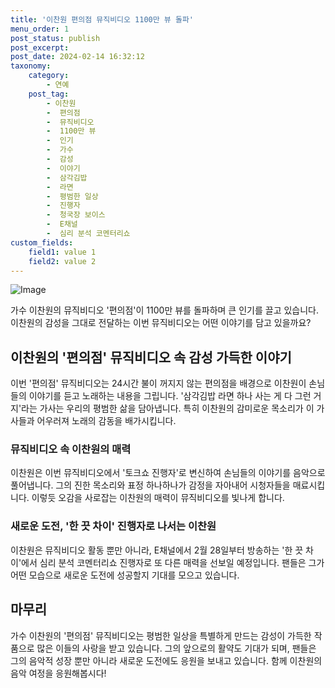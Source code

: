 ```yaml
---
title: '이찬원 편의점 뮤직비디오 1100만 뷰 돌파'
menu_order: 1
post_status: publish
post_excerpt: 
post_date: 2024-02-14 16:32:12
taxonomy:
    category:
        - 연예
    post_tag:
        - 이찬원
        -  편의점
        -  뮤직비디오
        -  1100만 뷰
        -  인기
        -  가수
        -  감성
        -  이야기
        -  삼각김밥
        -  라면
        -  평범한 일상
        -  진행자
        -  청국장 보이스
        -  E채널
        -  심리 분석 코멘터리쇼
custom_fields:
    field1: value 1
    field2: value 2
---
```


![Image](https://mimgnews.pstatic.net/image/108/2024/02/14/0003214623_001_20240214055001263.jpg?type=w540)

가수 이찬원의 뮤직비디오 '편의점'이 1100만 뷰를 돌파하며 큰 인기를 끌고 있습니다. 이찬원의 감성을 그대로 전달하는 이번 뮤직비디오는 어떤 이야기를 담고 있을까요?
## 이찬원의 '편의점' 뮤직비디오 속 감성 가득한 이야기
이번 '편의점' 뮤직비디오는 24시간 불이 꺼지지 않는 편의점을 배경으로 이찬원이 손님들의 이야기를 듣고 노래하는 내용을 그립니다. '삼각김밥 라면 하나 사는 게 다 그런 거지'라는 가사는 우리의 평범한 삶을 담아냅니다. 특히 이찬원의 감미로운 목소리가 이 가사들과 어우러져 노래의 감동을 배가시킵니다.
### 뮤직비디오 속 이찬원의 매력
이찬원은 이번 뮤직비디오에서 '토크쇼 진행자'로 변신하여 손님들의 이야기를 음악으로 풀어냅니다. 그의 진한 목소리와 표정 하나하나가 감정을 자아내어 시청자들을 매료시킵니다. 이렇듯 오감을 사로잡는 이찬원의 매력이 뮤직비디오를 빛나게 합니다.
### 새로운 도전, '한 끗 차이' 진행자로 나서는 이찬원
이찬원은 뮤직비디오 활동 뿐만 아니라, E채널에서 2월 28일부터 방송하는 '한 끗 차이'에서 심리 분석 코멘터리쇼 진행자로 또 다른 매력을 선보일 예정입니다. 팬들은 그가 어떤 모습으로 새로운 도전에 성공할지 기대를 모으고 있습니다.
## 마무리
가수 이찬원의 '편의점' 뮤직비디오는 평범한 일상을 특별하게 만드는 감성이 가득한 작품으로 많은 이들의 사랑을 받고 있습니다. 그의 앞으로의 활약도 기대가 되며, 팬들은 그의 음악적 성장 뿐만 아니라 새로운 도전에도 응원을 보내고 있습니다. 함께 이찬원의 음악 여정을 응원해봅시다!
